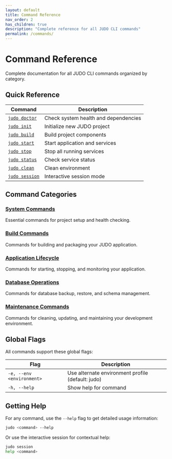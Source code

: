 ```yaml
---
layout: default
title: Command Reference
nav_order: 2
has_children: true
description: "Complete reference for all JUDO CLI commands"
permalink: /commands/
---
```


# Command Reference

Complete documentation for all JUDO CLI commands organized by category.

## Quick Reference

| Command | Description |
|---------|-------------|
| [`judo doctor`](doctor/) | Check system health and dependencies |
| [`judo init`](init/) | Initialize new JUDO project |
| [`judo build`](build/) | Build project components |
| [`judo start`](start/) | Start application and services |
| [`judo stop`](stop/) | Stop all running services |
| [`judo status`](status/) | Check service status |
| [`judo clean`](clean/) | Clean environment |
| [`judo session`](session/) | Interactive session mode |

## Command Categories

### [System Commands](system/)
Essential commands for project setup and health checking.

### [Build Commands](build/)
Commands for building and packaging your JUDO application.

### [Application Lifecycle](lifecycle/)
Commands for starting, stopping, and monitoring your application.

### [Database Operations](database/)
Commands for database backup, restore, and schema management.

### [Maintenance Commands](maintenance/)
Commands for cleaning, updating, and maintaining your development environment.

## Global Flags

All commands support these global flags:

| Flag | Description |
|------|-------------|
| `-e, --env <environment>` | Use alternate environment profile (default: judo) |
| `-h, --help` | Show help for command |

## Getting Help

For any command, use the `--help` flag to get detailed usage information:

```bash
judo <command> --help
```

Or use the interactive session for contextual help:

```bash
judo session
help <command>
```